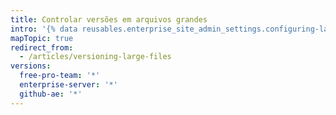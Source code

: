 ```yaml
---
title: Controlar versões em arquivos grandes
intro: '{% data reusables.enterprise_site_admin_settings.configuring-large-file-storage-short-description %}'
mapTopic: true
redirect_from:
  - /articles/versioning-large-files
versions:
  free-pro-team: '*'
  enterprise-server: '*'
  github-ae: '*'
---
```


